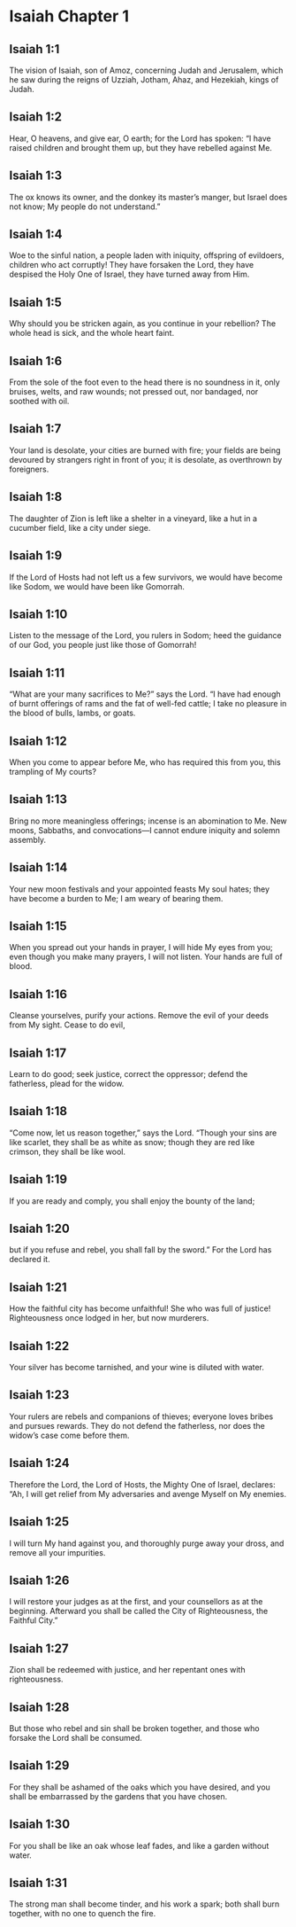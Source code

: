 # Isaiah Chapter 1

## Isaiah 1:1

The vision of Isaiah, son of Amoz, concerning Judah and Jerusalem, which he saw during the reigns of Uzziah, Jotham, Ahaz, and Hezekiah, kings of Judah.

## Isaiah 1:2

Hear, O heavens, and give ear, O earth; for the Lord has spoken: “I have raised children and brought them up, but they have rebelled against Me.

## Isaiah 1:3

The ox knows its owner, and the donkey its master’s manger, but Israel does not know; My people do not understand.”

## Isaiah 1:4

Woe to the sinful nation, a people laden with iniquity, offspring of evildoers, children who act corruptly! They have forsaken the Lord, they have despised the Holy One of Israel, they have turned away from Him.

## Isaiah 1:5

Why should you be stricken again, as you continue in your rebellion? The whole head is sick, and the whole heart faint.

## Isaiah 1:6

From the sole of the foot even to the head there is no soundness in it, only bruises, welts, and raw wounds; not pressed out, nor bandaged, nor soothed with oil.

## Isaiah 1:7

Your land is desolate, your cities are burned with fire; your fields are being devoured by strangers right in front of you; it is desolate, as overthrown by foreigners.

## Isaiah 1:8

The daughter of Zion is left like a shelter in a vineyard, like a hut in a cucumber field, like a city under siege.

## Isaiah 1:9

If the Lord of Hosts had not left us a few survivors, we would have become like Sodom, we would have been like Gomorrah.

## Isaiah 1:10

Listen to the message of the Lord, you rulers in Sodom; heed the guidance of our God, you people just like those of Gomorrah!

## Isaiah 1:11

“What are your many sacrifices to Me?” says the Lord. “I have had enough of burnt offerings of rams and the fat of well-fed cattle; I take no pleasure in the blood of bulls, lambs, or goats.

## Isaiah 1:12

When you come to appear before Me, who has required this from you, this trampling of My courts?

## Isaiah 1:13

Bring no more meaningless offerings; incense is an abomination to Me. New moons, Sabbaths, and convocations—I cannot endure iniquity and solemn assembly.

## Isaiah 1:14

Your new moon festivals and your appointed feasts My soul hates; they have become a burden to Me; I am weary of bearing them.

## Isaiah 1:15

When you spread out your hands in prayer, I will hide My eyes from you; even though you make many prayers, I will not listen. Your hands are full of blood.

## Isaiah 1:16

Cleanse yourselves, purify your actions. Remove the evil of your deeds from My sight. Cease to do evil,

## Isaiah 1:17

Learn to do good; seek justice, correct the oppressor; defend the fatherless, plead for the widow.

## Isaiah 1:18

“Come now, let us reason together,” says the Lord. “Though your sins are like scarlet, they shall be as white as snow; though they are red like crimson, they shall be like wool.

## Isaiah 1:19

If you are ready and comply, you shall enjoy the bounty of the land;

## Isaiah 1:20

but if you refuse and rebel, you shall fall by the sword.” For the Lord has declared it.

## Isaiah 1:21

How the faithful city has become unfaithful! She who was full of justice! Righteousness once lodged in her, but now murderers.

## Isaiah 1:22

Your silver has become tarnished, and your wine is diluted with water.

## Isaiah 1:23

Your rulers are rebels and companions of thieves; everyone loves bribes and pursues rewards. They do not defend the fatherless, nor does the widow’s case come before them.

## Isaiah 1:24

Therefore the Lord, the Lord of Hosts, the Mighty One of Israel, declares: “Ah, I will get relief from My adversaries and avenge Myself on My enemies.

## Isaiah 1:25

I will turn My hand against you, and thoroughly purge away your dross, and remove all your impurities.

## Isaiah 1:26

I will restore your judges as at the first, and your counsellors as at the beginning. Afterward you shall be called the City of Righteousness, the Faithful City.”

## Isaiah 1:27

Zion shall be redeemed with justice, and her repentant ones with righteousness.

## Isaiah 1:28

But those who rebel and sin shall be broken together, and those who forsake the Lord shall be consumed.

## Isaiah 1:29

For they shall be ashamed of the oaks which you have desired, and you shall be embarrassed by the gardens that you have chosen.

## Isaiah 1:30

For you shall be like an oak whose leaf fades, and like a garden without water.

## Isaiah 1:31

The strong man shall become tinder, and his work a spark; both shall burn together, with no one to quench the fire.
